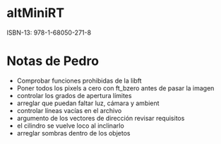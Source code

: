 # altMiniRT
ISBN-13: 978-1-68050-271-8

# Notas de Pedro
- Comprobar funciones prohibidas de la libft
- Poner todos los pixels a cero con ft_bzero antes de pasar la imagen
- controlar los grados de apertura límites
- arreglar que puedan faltar luz, cámara y ambient
- controlar líneas vacías en el archivo
- argumento de los vectores de dirección revisar requisitos
- el cilindro se vuelve loco al inclinarlo
- arreglar sombras dentro de los objetos